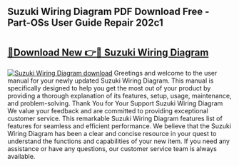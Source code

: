 ## Suzuki Wiring Diagram PDF Download Free - Part-OSs User Guide Repair 202c1

# <h2><a href="http://dfp8gdo.blite.top/?on=Suzuki+Wiring+Diagram">🔗Download New 👉🔴 Suzuki Wiring Diagram</a></h2>

[![Suzuki Wiring Diagram download](https://i.imgur.com/lujVjoI.png)](http://dfp8gdo.blite.top/?on=Suzuki+Wiring+Diagram)
Greetings and welcome to the user manual for your newly updated Suzuki Wiring Diagram. This manual is specifically designed to help you get the most out of your product by providing a thorough explanation of its features, setup, usage, maintenance, and problem-solving. Thank You for Your Support Suzuki Wiring Diagram We value your feedback and are committed to providing exceptional customer service. This remarkable Suzuki Wiring Diagram features list of features for seamless and efficient performance. We believe that the Suzuki Wiring Diagram has been a clear and concise resource in your quest to understand the functions and capabilities of your new item. If you need any assistance or have any questions, our customer service team is always available.
